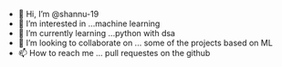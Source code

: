 - 👋 Hi, I’m @shannu-19
- 👀 I’m interested in ...machine learning
- 🌱 I’m currently learning ...python with dsa
- 💞️ I’m looking to collaborate on ... some of the projects based on ML
- 📫 How to reach me ... pull requestes on the github

<!---
shannu-19/shannu-19 is a ✨ special ✨ repository because its `README.md` (this file) appears on your GitHub profile.
You can click the Preview link to take a look at your changes.
--->
